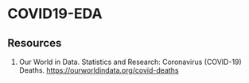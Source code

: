 # COVID19-EDA

## Resources

1. Our World in Data. Statistics and Research: Coronavirus (COVID-19) Deaths. https://ourworldindata.org/covid-deaths
